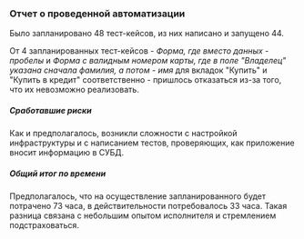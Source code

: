 ### **Отчет о проведенной автоматизации**

Было запланировано 48 тест-кейсов, из них написано и запущено 44. 

От 4 запланированных тест-кейсов - _Форма, где вместо данных - пробелы_ и _Форма с валидным номером карты, где в поле "Владелец" указана сначала фамилия, а потом - имя_ для вкладок "Купить" и "Купить в кредит" соответственно - пришлось отказаться из-за того, что их невозможно реализовать.

##### **Сработавшие риски**
Как и предполагалось, возникли сложности с настройкой инфраструктуры и с написанием тестов, проверяющих, как приложение вносит информацию в СУБД.

##### **Общий итог по времени**
Предполагалось, что на осуществление запланированного будет потрачено 73 часа, в действительности потребовалось 33 часа. Такая разница связана с небольшим опытом исполнителя и стремлением подстраховаться.